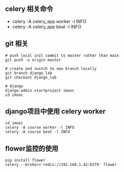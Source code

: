 
## celery 相关命令
* celery -A celery_app worker -l INFO
* celery -A celery_app beat -l INFO

## git 相关
```shell
# push local init commit to master rather than main 
git push -u origin master

# create and switch to new branch locally
git branch django_lab
git checkout django_lab

# django 
django-admin startproject imooc
cd imooc
```

## django项目中使用 celery worker
```shell
cd imooc
celery -A course worker -l INFO
celery -A course beat -l INFO
```


## flower监控的使用
```shell
pip install flower
celery --broker='redis://192.168.1.42:6379' flower

```
